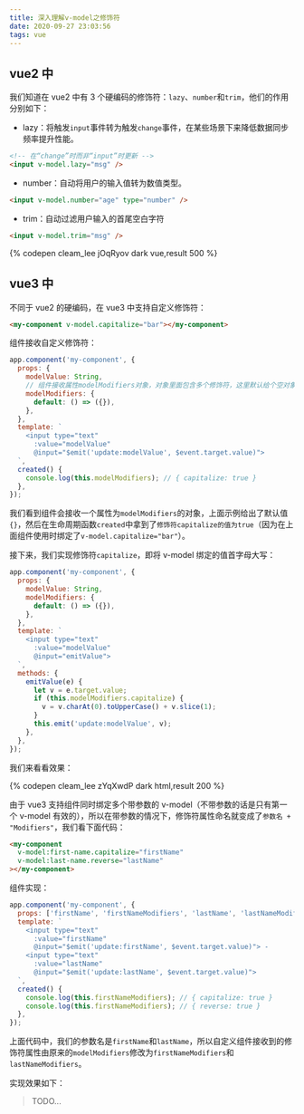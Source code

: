 ```yaml
---
title: 深入理解v-model之修饰符
date: 2020-09-27 23:03:56
tags: vue
---
```


## vue2 中

我们知道在 vue2 中有 3 个硬编码的修饰符：`lazy`、`number`和`trim`，他们的作用分别如下：

- lazy：将触发`input`事件转为触发`change`事件，在某些场景下来降低数据同步频率提升性能。

```html
<!-- 在“change”时而非“input”时更新 -->
<input v-model.lazy="msg" />
```

- number：自动将用户的输入值转为数值类型。

```html
<input v-model.number="age" type="number" />
```

- trim：自动过滤用户输入的首尾空白字符

```html
<input v-model.trim="msg" />
```

{% codepen cleam_lee jOqRyov dark vue,result 500 %}

## vue3 中

不同于 vue2 的硬编码，在 vue3 中支持自定义修饰符：

```html
<my-component v-model.capitalize="bar"></my-component>
```

组件接收自定义修饰符：

```js
app.component('my-component', {
  props: {
    modelValue: String,
    // 组件接收属性modelModifiers对象，对象里面包含多个修饰符，这里默认给个空对象：{}
    modelModifiers: {
      default: () => ({}),
    },
  },
  template: `
    <input type="text" 
      :value="modelValue"
      @input="$emit('update:modelValue', $event.target.value)">
  `,
  created() {
    console.log(this.modelModifiers); // { capitalize: true }
  },
});
```

我们看到组件会接收一个属性为`modelModifiers`的对象，上面示例给出了默认值`{}`，然后在生命周期函数`created`中拿到了`修饰符capitalize的值为true`（因为在上面组件使用时绑定了`v-model.capitalize="bar"`）。

接下来，我们实现修饰符`capitalize`，即将 v-model 绑定的值首字母大写：

```js
app.component('my-component', {
  props: {
    modelValue: String,
    modelModifiers: {
      default: () => ({}),
    },
  },
  template: `
    <input type="text" 
      :value="modelValue"
      @input="emitValue">
  `,
  methods: {
    emitValue(e) {
      let v = e.target.value;
      if (this.modelModifiers.capitalize) {
        v = v.charAt(0).toUpperCase() + v.slice(1);
      }
      this.emit('update:modelValue', v);
    },
  },
});
```

我们来看看效果：

{% codepen cleam_lee zYqXwdP dark html,result 200 %}

由于 vue3 支持组件同时绑定多个带参数的 v-model（不带参数的话是只有第一个 v-model 有效的），所以在带参数的情况下，修饰符属性命名就变成了`参数名 + "Modifiers"`，我们看下面代码：

```html
<my-component
  v-model:first-name.capitalize="firstName"
  v-model:last-name.reverse="lastName"
></my-component>
```

组件实现：

```js
app.component('my-component', {
  props: ['firstName', 'firstNameModifiers', 'lastName', 'lastNameModifiers'],
  template: `
    <input type="text" 
      :value="firstName"
      @input="$emit('update:firstName', $event.target.value)"> - 
    <input type="text" 
      :value="lastName"
      @input="$emit('update:lastName', $event.target.value)">
  `,
  created() {
    console.log(this.firstNameModifiers); // { capitalize: true }
    console.log(this.firstNameModifiers); // { reverse: true }
  },
});
```

上面代码中，我们的参数名是`firstName`和`lastName`，所以自定义组件接收到的修饰符属性由原来的`modelModifiers`修改为`firstNameModifiers`和`lastNameModifiers`。

实现效果如下：

> TODO...
